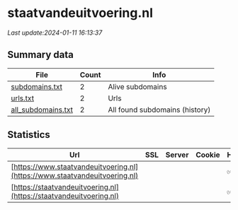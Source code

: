 # staatvandeuitvoering.nl
*Last update:2024-01-11 16:13:37*
## Summary data
| File       | Count | Info |
|------------|-------|------|
|[subdomains.txt](/data/staatvandeuitvoering/subdomains.txt)|2|Alive subdomains|
|[urls.txt](/data/staatvandeuitvoering/urls.txt)|2|Urls|
|[all_subdomains.txt](/data/staatvandeuitvoering/all_subdomains.txt)|2|All found subdomains (history)|
## Statistics
| Url | SSL | Server | Cookie | HSTS | CSP | XFO | XXP | RP | Tech |
|------------|-------|------|------|------|------|------|------|------|------|
|[https://www.staatvandeuitvoering.nl](https://www.staatvandeuitvoering.nl)| || |:white_check_mark: | |:white_check_mark: | |:white_check_mark: | |:white_check_mark: | |HSTS Nginx| |
|[https://staatvandeuitvoering.nl](https://staatvandeuitvoering.nl)| || |:white_check_mark: | |:white_check_mark: | |:white_check_mark: | |:white_check_mark: | |Gravity Forms HSTS M...| |